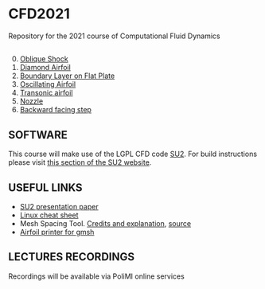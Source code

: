 # CFD2021
Repository for the 2021 course of Computational Fluid Dynamics
## 
0. [Oblique Shock](OBLIQUE_SHOCK)
1. [Diamond Airfoil](DIAMOND)
2. [Boundary Layer on Flat Plate](FLAT_PLATE)
3. [Oscillating Airfoil](PITCHING)
4. [Transonic airfoil](RAE2822)
5. [Nozzle](NOZZLE)
6. [Backward facing step](BFS)


## SOFTWARE
This course will make use of the LGPL CFD code [SU2](https://su2code.github.io). For build instructions please visit [this section of the SU2 website](https://su2code.github.io/docs_v7/Build-SU2-Linux-MacOS/).

## USEFUL LINKS
- [SU2 presentation paper](utils/SU2_AIAA2016.pdf)
- [Linux cheat sheet](utils/Linux_cheat_sheet.pdf)
- Mesh Spacing Tool. [Credits and explanation](https://www.cfd-online.com/Forums/openfoam-meshing/61785-blockmesh-grading-calculator.html), [source](utils/MeshSpace.zip)
- [Airfoil printer for gmsh](utils/printGeo)

## LECTURES RECORDINGS
Recordings will be available via PoliMI online services
